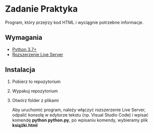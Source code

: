 # Zadanie Praktyka

Program, który przejrzy kod HTML i wyciągnie potrzebne informacje.



## Wymagania

 - [Python 3.7+](https://www.python.org/downloads/)
 - [Rozszerzenie Live Server](https://marketplace.visualstudio.com/items?itemName=ritwickdey.LiveServer)


## Instalacja

 1. Pobierz to repozytorium
 2. Wypakuj repozytorium
 3. Otwórz folder z plikami

    Aby uruchomić program, należy włączyć rozszerzenie Live Server, odpalić konsolę w edytorze tekstu (np. Visual Studio Code) i wpisać komendę **python python.py**, po wpisaniu komendy, wybieramy plik **książki.html**
